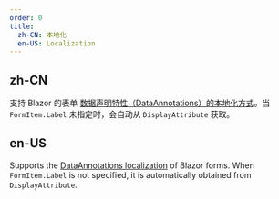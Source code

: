```yaml
---
order: 0
title:
  zh-CN: 本地化
  en-US: Localization
---
```


## zh-CN

支持 Blazor 的表单 [数据声明特性（DataAnnotations）的本地化方式](https://learn.microsoft.com/zh-CN/aspnet/core/fundamentals/localization/make-content-localizable?view=aspnetcore-8.0&WT.mc_id=DT-MVP-5003987#dataannotations-localization)。当 `FormItem.Label` 未指定时，会自动从 `DisplayAttribute` 获取。

## en-US

Supports the [DataAnnotations localization](https://learn.microsoft.com/zh-CN/aspnet/core/fundamentals/localization/make-content-localizable?view=aspnetcore-8.0&WT.mc_id=DT-MVP-5003987#dataannotations-localization) of Blazor forms. When `FormItem.Label` is not specified, it is automatically obtained from `DisplayAttribute`.